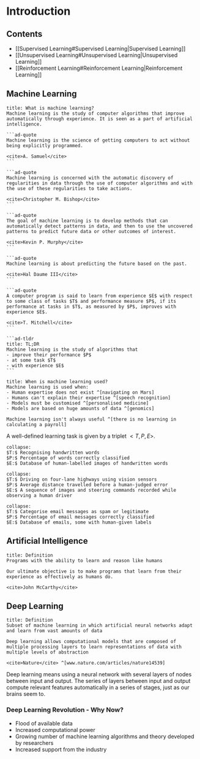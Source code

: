 # Introduction
## Contents
- [[Supervised Learning#Supervised Learning|Supervised Learning]]
- [[Unsupervised Learning#Unsupervised Learning|Unsupervised Learning]]
- [[Reinforcement Learning#Reinforcement Learning|Reinforcement Learning]]
## Machine Learning
````ad-question
title: What is machine learning?
Machine learning is the study of computer algorithms that improve automatically through experience. It is seen as a part of artificial intelligence.

```ad-quote
Machine learning is the science of getting computers to act without being explicitly programmed.

<cite>A. Samuel</cite>
```

```ad-quote
Machine learning is concerned with the automatic discovery of regularities in data through the use of computer algorithms and with the use of these regularities to take actions.

<cite>Christopher M. Bishop</cite>
```

```ad-quote
The goal of machine learning is to develop methods that can automatically detect patterns in data, and then to use the uncovered patterns to predict future data or other outcomes of interest.

<cite>Kevin P. Murphy</cite>
```

```ad-quote
Machine learning is about predicting the future based on the past.

<cite>Hal Daume III</cite>
```

```ad-quote
A computer program is said to learn from experience $E$ with respect to some class of tasks $T$ and performance measure $P$, if its performance at tasks in $T$, as measured by $P$, improves with experience $E$.

<cite>T. Mitchell</cite>
```

```ad-tldr
title: TL;DR
Machine learning is the study of algorithms that
- improve their performance $P$
- at some task $T$
- with experience $E$
```
````
```ad-question
title: When is machine learning used?
Machine learning is used when:
- Human expertise does not exist ^[navigating on Mars]
- Humans can't explain their expertise ^[speech recognition]
- Models must be customised ^[personalised medicine]
- Models are based on huge amounts of data ^[genomics]

Machine learning isn't always useful ^[there is no learning in calculating a payroll]
```
A well-defined learning task is given by a triplet $<T, P, E>$.
```ad-example
collapse:
$T:$ Recognising handwritten words
$P:$ Percentage of words correctly classified
$E:$ Database of human-labelled images of handwritten words
```
```ad-example
collapse:
$T:$ Driving on four-lane highways using vision sensors
$P:$ Average distance travelled before a human-judged error
$E:$ A sequence of images and steering commands recorded while observing a human driver
```
```ad-example
collapse:
$T:$ Categorise email messages as spam or legitimate
$P:$ Percentage of email messages correctly classified
$E:$ Database of emails, some with human-given labels
```

## Artificial Intelligence
```ad-abstract
title: Definition
Programs with the ability to learn and reason like humans
```
```ad-quote
Our ultimate objective is to make programs that learn from their experience as effectively as humans do.

<cite>John McCarthy</cite>
```

## Deep Learning
```ad-abstract
title: Definition
Subset of machine learning in which artificial neural networks adapt and learn from vast amounts of data
```
```ad-quote
Deep learning allows computational models that are composed of multiple processing layers to learn representations of data with multiple levels of abstraction

<cite>Nature</cite> ^[www.nature.com/articles/nature14539]
```
Deep learning means using a neural network with several layers of nodes between input and output. The series of layers between input and output compute relevant features automatically in a series of stages, just as our brains seem to.

### Deep Learning Revolution - Why Now?
- Flood of available data
- Increased computational power
- Growing number of machine learning algorithms and theory developed by researchers
- Increased support from the industry
